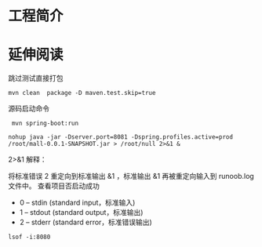 # 工程简介

# 延伸阅读

跳过测试直接打包

```shell
mvn clean  package -D maven.test.skip=true
```

源码启动命令

```shell
 mvn spring-boot:run
```

```shell
nohup java -jar -Dserver.port=8081 -Dspring.profiles.active=prod /root/mall-0.0.1-SNAPSHOT.jar > /root/null 2>&1 &
```

2>&1 解释：

将标准错误 2 重定向到标准输出 &1 ，标准输出 &1 再被重定向输入到 runoob.log 文件中。 查看项目否启动成功

* 0 – stdin (standard input，标准输入)
* 1 – stdout (standard output，标准输出)
* 2 – stderr (standard error，标准错误输出)

```shell
lsof -i:8080
```